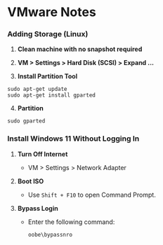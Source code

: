 # VMware Notes

### Adding Storage (Linux)
1. **Clean machine with no snapshot required**

2. **VM > Settings > Hard Disk (SCSI) > Expand ...**

3. **Install Partition Tool**
```
sudo apt-get update
sudo apt-get install gparted
```

4. **Partition**
```
sudo gparted
```

### Install Windows 11 Without Logging In
1. **Turn Off Internet**
   - VM > Settings > Network Adapter

2. **Boot ISO**
   - Use `Shift + F10` to open Command Prompt.

3. **Bypass Login**
   - Enter the following command:
     ```cmd
     oobe\bypassnro
     ```
